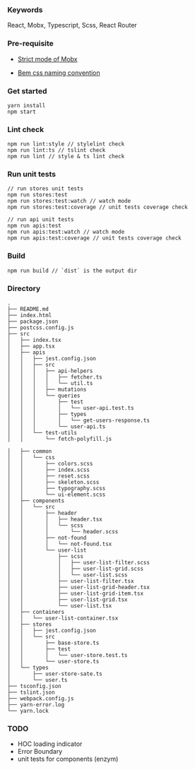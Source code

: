 ### Keywords
React, Mobx, Typescript, Scss, React Router

### Pre-requisite

- [Strict mode of Mobx](https://mobx.js.org/refguide/api.html#-enforceactions-boolean)

- [Bem css naming convention](http://getbem.com/naming/)

### Get started

```code
yarn install
npm start
```

### Lint check

```code
npm run lint:style // stylelint check
npm run lint:ts // tslint check
npm run lint // style & ts lint check
```

### Run unit tests

```code
// run stores unit tests
npm run stores:test
npm run stores:test:watch // watch mode
npm run stores:test:coverage // unit tests coverage check

// run api unit tests
npm run apis:test
npm run apis:test:watch // watch mode
npm run apis:test:coverage // unit tests coverage check
```

### Build

```code
npm run build // `dist` is the output dir
```

### Directory

```
.
├── README.md
├── index.html
├── package.json
├── postcss.config.js
├── src
│   ├── index.tsx
│   ├── app.tsx
│   ├── apis
│   │   ├── jest.config.json
│   │   ├── src
│   │   │   ├── api-helpers
│   │   │   │   ├── fetcher.ts
│   │   │   │   └── util.ts
│   │   │   ├── mutations
│   │   │   └── queries
│   │   │       ├── test
│   │   │       │   └── user-api.test.ts
│   │   │       ├── types
│   │   │       │   └── get-users-response.ts
│   │   │       └── user-api.ts
│   │   └── test-utils
│   │       └── fetch-polyfill.js

│   ├── common
│   │   └── css
│   │       ├── colors.scss
│   │       ├── index.scss
│   │       ├── reset.scss
│   │       ├── skeleton.scss
│   │       ├── typography.scss
│   │       └── ui-element.scss
│   ├── components
│   │   └── src
│   │       ├── header
│   │       │   ├── header.tsx
│   │       │   └── scss
│   │       │       └── header.scss
│   │       ├── not-found
│   │       │   └── not-found.tsx
│   │       └── user-list
│   │           ├── scss
│   │           │   ├── user-list-filter.scss
│   │           │   ├── user-list-grid.scss
│   │           │   └── user-list.scss
│   │           ├── user-list-filter.tsx
│   │           ├── user-list-grid-header.tsx
│   │           ├── user-list-grid-item.tsx
│   │           ├── user-list-grid.tsx
│   │           └── user-list.tsx
│   ├── containers
│   │   └── user-list-container.tsx
│   ├── stores
│   │   ├── jest.config.json
│   │   └── src
│   │       ├── base-store.ts
│   │       ├── test
│   │       │   └── user-store.test.ts
│   │       └── user-store.ts
│   └── types
│       ├── user-store-sate.ts
│       └── user.ts
├── tsconfig.json
├── tslint.json
├── webpack.config.js
├── yarn-error.log
└── yarn.lock
```

### TODO
- HOC loading indicator
- Error Boundary
- unit tests for components (enzym)
